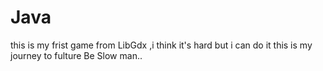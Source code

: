 # Java
this is my frist game from LibGdx ,i think it's hard but i can do it 
this is my journey to fulture 
Be Slow man..

